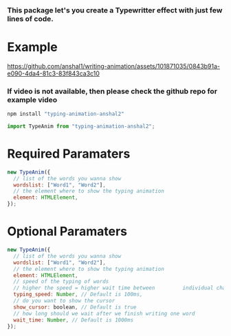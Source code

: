### This package let's you create a Typewritter effect with just few lines of code.

# Example

https://github.com/anshal1/writing-animation/assets/101871035/0843b91a-e090-4da4-81c3-83f843ca3c10

### If video is not available, then please check the github repo for example video

```js
npm install "typing-animation-anshal2"
```

```js
import TypeAnim from "typing-animation-anshal2";
```

# **Required Paramaters**

```js
new TypeAnim({
  // list of the words you wanna show
  wordslist: ["Word1", "Word2"],
  // the element where to show the typing animation
  element: HTMLElement,
});
```

# **Optional Paramaters**

```js
new TypeAnim({
  // list of the words you wanna show
  wordslist: ["Word1", "Word2"],
  // the element where to show the typing animation
  element: HTMLElement,
  // speed of the typing of words
  // higher the speed = higher wait time between         individual characters
  typing_speed: Number, // Default is 100ms,
  // do you want to show the cursor
  show_cursor: boolean, // Default is true
  // how long should we wait after we finish writing one word
  wait_time: Number, // Default is 1000ms
});
```
